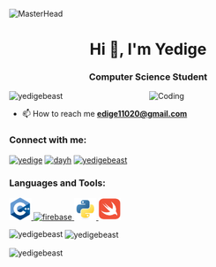 ![MasterHead](https://static.vecteezy.com/system/resources/previews/010/354/507/non_2x/cute-animals-in-zoo-placards-and-banner-in-zoos-design-for-banner-layout-annual-report-web-flyer-brochure-ad-free-vector.jpg)

<h1 align="center">Hi 👋, I'm Yedige</h1>
<h3 align="center">Computer Science Student</h3>
<img align="right" alt="Coding" width="250" src="https://media.tenor.com/91JHlUe2KCMAAAAC/qoobee.gif">

<p align="left"> <img src="https://komarev.com/ghpvc/?username=yedigebeast&label=Profile%20views&color=0e75b6&style=flat" alt="yedigebeast" /> </p>

- 📫 How to reach me **edige11020@gmail.com**

<h3 align="left">Connect with me:</h3>
<p align="left">
<a href="https://linkedin.com/in/yedige" target="blank"><img align="center" src="https://raw.githubusercontent.com/rahuldkjain/github-profile-readme-generator/master/src/images/icons/Social/linked-in-alt.svg" alt="yedige" height="30" width="40" /></a>
<a href="https://codeforces.com/profile/dayh" target="blank"><img align="center" src="https://raw.githubusercontent.com/rahuldkjain/github-profile-readme-generator/master/src/images/icons/Social/codeforces.svg" alt="dayh" height="30" width="40" /></a>
<a href="https://www.leetcode.com/yedigebeast" target="blank"><img align="center" src="https://raw.githubusercontent.com/rahuldkjain/github-profile-readme-generator/master/src/images/icons/Social/leet-code.svg" alt="yedigebeast" height="30" width="40" /></a>
</p>

<h3 align="left">Languages and Tools:</h3>
<p align="left"> <a href="https://www.w3schools.com/cpp/" target="_blank" rel="noreferrer"> <img src="https://raw.githubusercontent.com/devicons/devicon/master/icons/cplusplus/cplusplus-original.svg" alt="cplusplus" width="40" height="40"/> </a> <a href="https://firebase.google.com/" target="_blank" rel="noreferrer"> <img src="https://www.vectorlogo.zone/logos/firebase/firebase-icon.svg" alt="firebase" width="40" height="40"/> </a> <a href="https://www.python.org" target="_blank" rel="noreferrer"> <img src="https://raw.githubusercontent.com/devicons/devicon/master/icons/python/python-original.svg" alt="python" width="40" height="40"/> </a> <a href="https://developer.apple.com/swift/" target="_blank" rel="noreferrer"> <img src="https://raw.githubusercontent.com/devicons/devicon/master/icons/swift/swift-original.svg" alt="swift" width="40" height="40"/> </a> </p>

<p><img align="left" src="https://github-readme-stats.vercel.app/api/top-langs?username=yedigebeast&show_icons=true&locale=en&layout=compact" alt="yedigebeast" /></p>

<p>&nbsp;<img align="center" src="https://github-readme-stats.vercel.app/api?username=yedigebeast&show_icons=true&locale=en" alt="yedigebeast" /></p>

<p><img align="center" src="https://github-readme-streak-stats.herokuapp.com/?user=yedigebeast&" alt="yedigebeast" /></p>
